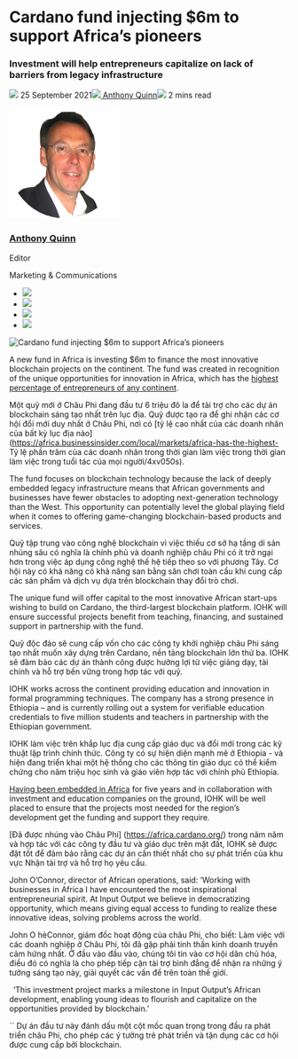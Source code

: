 # Cardano fund injecting $6m to support Africa’s pioneers
### **Investment will help entrepreneurs capitalize on lack of barriers from legacy infrastructure**
![](img/2021-09-25-blockchain-fund-injecting-6m-to-support-africa-s-pioneers.002.png) 25 September 2021![](img/2021-09-25-blockchain-fund-injecting-6m-to-support-africa-s-pioneers.002.png)[ Anthony Quinn](tmp//en/blog/authors/anthony-quinn/page-1/)![](img/2021-09-25-blockchain-fund-injecting-6m-to-support-africa-s-pioneers.003.png) 2 mins read

![Anthony Quinn](img/2021-09-25-blockchain-fund-injecting-6m-to-support-africa-s-pioneers.004.png)[](tmp//en/blog/authors/anthony-quinn/page-1/)
### [**Anthony Quinn**](tmp//en/blog/authors/anthony-quinn/page-1/)
Editor

Marketing & Communications

- ![](img/2021-09-25-blockchain-fund-injecting-6m-to-support-africa-s-pioneers.005.png)[](mailto:anthony.quinn@iohk.io "Email")
- ![](img/2021-09-25-blockchain-fund-injecting-6m-to-support-africa-s-pioneers.006.png)[](https://www.youtube.com/watch?v=KkcAic12dvc "YouTube")
- ![](img/2021-09-25-blockchain-fund-injecting-6m-to-support-africa-s-pioneers.007.png)[](https://www.linkedin.com/in/tony-quinn-frsa-0b093229 "LinkedIn")
- ![](img/2021-09-25-blockchain-fund-injecting-6m-to-support-africa-s-pioneers.008.png)[](https://twitter.com/IohkT "Twitter")

![Cardano fund injecting $6m to support Africa’s pioneers](img/2021-09-25-blockchain-fund-injecting-6m-to-support-africa-s-pioneers.009.png)

A new fund in Africa is investing $6m to finance the most innovative blockchain projects on the continent. The fund was created in recognition of the unique opportunities for innovation in Africa, which has the [highest percentage of entrepreneurs of any continent](https://africa.businessinsider.com/local/markets/africa-has-the-highest-percentage-of-entrepreneurs-among-working-age-adults-of-any/4xv050s). 

Một quỹ mới ở Châu Phi đang đầu tư 6 triệu đô la để tài trợ cho các dự án blockchain sáng tạo nhất trên lục địa.
Quỹ được tạo ra để ghi nhận các cơ hội đổi mới duy nhất ở Châu Phi, nơi có [tỷ lệ cao nhất của các doanh nhân của bất kỳ lục địa nào] (https://africa.businessinsider.com/local/markets/africa-has-the-highest-
Tỷ lệ phần trăm của các doanh nhân trong thời gian làm việc trong thời gian làm việc trong tuổi tác của mọi người/4xv050s).

The fund focuses on blockchain technology because the lack of deeply embedded legacy infrastructure means that African governments and businesses have fewer obstacles to adopting next-generation technology than the West. This opportunity can potentially level the global playing field when it comes to offering game-changing blockchain-based products and services. 

Quỹ tập trung vào công nghệ blockchain vì việc thiếu cơ sở hạ tầng di sản nhúng sâu có nghĩa là chính phủ và doanh nghiệp châu Phi có ít trở ngại hơn trong việc áp dụng công nghệ thế hệ tiếp theo so với phương Tây.
Cơ hội này có khả năng có khả năng san bằng sân chơi toàn cầu khi cung cấp các sản phẩm và dịch vụ dựa trên blockchain thay đổi trò chơi.

The unique fund will offer capital to the most innovative African start-ups wishing to build on Cardano, the third-largest blockchain platform. IOHK will ensure successful projects benefit from teaching, financing, and sustained support in partnership with the fund.

Quỹ độc đáo sẽ cung cấp vốn cho các công ty khởi nghiệp châu Phi sáng tạo nhất muốn xây dựng trên Cardano, nền tảng blockchain lớn thứ ba.
IOHK sẽ đảm bảo các dự án thành công được hưởng lợi từ việc giảng dạy, tài chính và hỗ trợ bền vững trong hợp tác với quỹ.

IOHK works across the continent providing education and innovation in formal programming techniques. The company has a strong presence in Ethiopia – and is currently rolling out a system for verifiable education credentials to five million students and teachers in partnership with the Ethiopian government.  

IOHK làm việc trên khắp lục địa cung cấp giáo dục và đổi mới trong các kỹ thuật lập trình chính thức.
Công ty có sự hiện diện mạnh mẽ ở Ethiopia - và hiện đang triển khai một hệ thống cho các thông tin giáo dục có thể kiểm chứng cho năm triệu học sinh và giáo viên hợp tác với chính phủ Ethiopia.

[Having been embedded in Africa](https://africa.cardano.org/) for five years and in collaboration with investment and education companies on the ground, IOHK will be well placed to ensure that the projects most needed for the region’s development get the funding and support they require. 

[Đã được nhúng vào Châu Phi] (https://africa.cardano.org/) trong năm năm và hợp tác với các công ty đầu tư và giáo dục trên mặt đất, IOHK sẽ được đặt tốt để đảm bảo rằng các dự án cần thiết nhất cho sự phát triển của khu vực
Nhận tài trợ và hỗ trợ họ yêu cầu.

John O’Connor, director of African operations, said: ‘Working with businesses in Africa I have encountered the most inspirational entrepreneurial spirit. At Input Output we believe in democratizing opportunity, which means giving equal access to funding to realize these innovative ideas, solving problems across the world.

John O hèConnor, giám đốc hoạt động của châu Phi, cho biết: Làm việc với các doanh nghiệp ở Châu Phi, tôi đã gặp phải tinh thần kinh doanh truyền cảm hứng nhất.
Ở đầu vào đầu vào, chúng tôi tin vào cơ hội dân chủ hóa, điều đó có nghĩa là cho phép tiếp cận tài trợ bình đẳng để nhận ra những ý tưởng sáng tạo này, giải quyết các vấn đề trên toàn thế giới.

` `‘This investment project marks a milestone in Input Output’s African development, enabling young ideas to flourish and capitalize on the opportunities provided by blockchain.’

`` Dự án đầu tư này đánh dấu một cột mốc quan trọng trong đầu ra phát triển châu Phi, cho phép các ý tưởng trẻ phát triển và tận dụng các cơ hội được cung cấp bởi blockchain.

